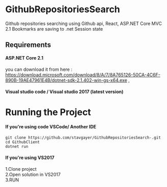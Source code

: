# GithubRepositoriesSearch

Github repositories searching using Github api, React, ASP.NET Core MVC 2.1
Bookmarks are saving to .net Session state

## Requirements

#### ASP.NET Core 2.1

you can download it from here : 
https://download.microsoft.com/download/8/A/7/8A765126-50CA-4C6F-890B-19AE47961E4B/dotnet-sdk-2.1.402-win-gs-x64.exe ,

#### Visual studio code / Visual studio 2017 (latest version)

# Running the Project 

 #### If you're using code VSCode/ Another IDE 
 ```
 git clone https://github.com/stavgayer/GithubRepositoriesSearch-.git
 cd GithubClient 
 dotnet run
 ```
 #### If you're using VS2017 
 1.Clone project <br />
 2.Open solution in VS2017 <br />
 3.RUN
